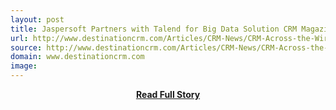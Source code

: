 ```yaml
---
layout: post
title: Jaspersoft Partners with Talend for Big Data Solution CRM Magazine
url: http://www.destinationcrm.com/Articles/CRM-News/CRM-Across-the-Wire/Jaspersoft-Partners-with-Talend-for-Big-Data-Solution-96100.aspx
source: http://www.destinationcrm.com/Articles/CRM-News/CRM-Across-the-Wire/Jaspersoft-Partners-with-Talend-for-Big-Data-Solution-96100.aspx
domain: www.destinationcrm.com
image: 
---
```


<p></p>
<center><p><a href="http://www.destinationcrm.com/Articles/CRM-News/CRM-Across-the-Wire/Jaspersoft-Partners-with-Talend-for-Big-Data-Solution-96100.aspx" style='padding:25px; font-sze:18px; font-weight: bold;'>Read Full Story</a></p></center>
